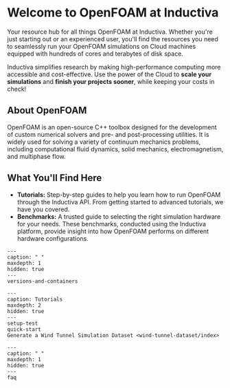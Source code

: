 # Welcome to OpenFOAM at Inductiva 
Your resource hub for all things OpenFOAM at Inductiva. Whether you're just starting out or an experienced user, you'll find the resources you need to seamlessly run your OpenFOAM simulations on Cloud machines equipped with hundreds of cores and terabytes of disk space.

Inductiva simplifies research by making high-performance computing more accessible and cost-effective. Use the power of the Cloud to **scale your simulations** and **finish your projects sooner**, while keeping your costs in check! 

## About OpenFOAM
OpenFOAM is an open-source C++ toolbox designed for the development of custom numerical solvers and pre- and post-processing utilities. It is widely used for solving a variety of continuum mechanics problems, including computational fluid dynamics, solid mechanics, electromagnetism, and multiphase flow.

## What You'll Find Here
- **Tutorials:** Step-by-step guides to help you learn how to run OpenFOAM through the Inductiva API. From getting started to advanced tutorials, we have you covered.
- **Benchmarks:** A trusted guide to selecting the right simulation hardware for your needs. These benchmarks, conducted using the Inductiva platform, provide insight into how OpenFOAM performs on different hardware configurations.

```{toctree}
---
caption: " "
maxdepth: 1
hidden: true
---
versions-and-containers
```

```{toctree}
---
caption: Tutorials
maxdepth: 2
hidden: true
---
setup-test
quick-start
Generate a Wind Tunnel Simulation Dataset <wind-tunnel-dataset/index>
```

```{toctree}
---
caption: " "
maxdepth: 1
hidden: true
---
faq
```


